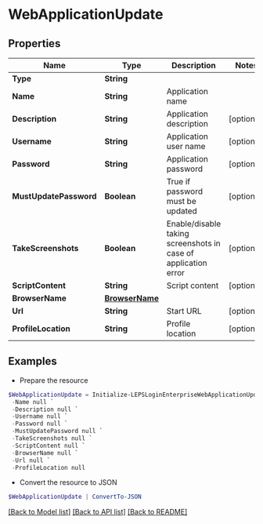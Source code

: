 # WebApplicationUpdate
## Properties

Name | Type | Description | Notes
------------ | ------------- | ------------- | -------------
**Type** | **String** |  | 
**Name** | **String** | Application name | 
**Description** | **String** | Application description | [optional] 
**Username** | **String** | Application user name | [optional] 
**Password** | **String** | Application password | [optional] 
**MustUpdatePassword** | **Boolean** | True if password must be updated | [optional] 
**TakeScreenshots** | **Boolean** | Enable/disable taking screenshots in case of application error | [optional] 
**ScriptContent** | **String** | Script content | [optional] 
**BrowserName** | [**BrowserName**](BrowserName.md) |  | 
**Url** | **String** | Start URL | [optional] 
**ProfileLocation** | **String** | Profile location | [optional] 

## Examples

- Prepare the resource
```powershell
$WebApplicationUpdate = Initialize-LEPSLoginEnterpriseWebApplicationUpdate  -Type null `
 -Name null `
 -Description null `
 -Username null `
 -Password null `
 -MustUpdatePassword null `
 -TakeScreenshots null `
 -ScriptContent null `
 -BrowserName null `
 -Url null `
 -ProfileLocation null
```

- Convert the resource to JSON
```powershell
$WebApplicationUpdate | ConvertTo-JSON
```

[[Back to Model list]](../README.md#documentation-for-models) [[Back to API list]](../README.md#documentation-for-api-endpoints) [[Back to README]](../README.md)

